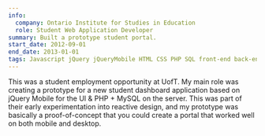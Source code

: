 ```yaml
---
info:
  company: Ontario Institute for Studies in Education
  role: Student Web Application Developer
summary: Built a prototype student portal.
start_date: 2012-09-01
end_date: 2013-01-01
tags: Javascript jQuery jQueryMobile HTML CSS PHP SQL front-end back-end full-stack
---
```


This was a student employment opportunity at UofT. My main role was creating a prototype for a new student dashboard application based on jQuery Mobile for the UI & PHP + MySQL on the server. This was part of their early experimentation into reactive design, and my prototype was basically a proof-of-concept that you could create a portal that worked well on both mobile and desktop.
